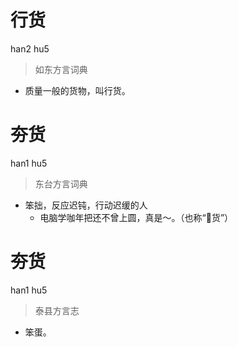 # 行货
han2 hu5
> 如东方言词典
- 质量一般的货物，叫行货。

# 夯货
han1 hu5
> 东台方言词典
- 笨拙，反应迟钝，行动迟缓的人
  - 电脑学咖年把还不曾上圆，真是～。（也称“𢜩货”）

# 夯货
han1 hu5
> 泰县方言志
- 笨蛋。
